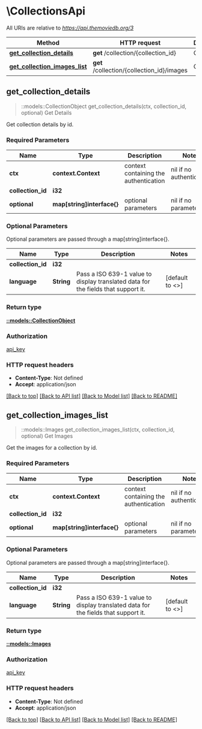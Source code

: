 # \CollectionsApi

All URIs are relative to *https://api.themoviedb.org/3*

Method | HTTP request | Description
------------- | ------------- | -------------
[**get_collection_details**](CollectionsApi.md#get_collection_details) | **get** /collection/{collection_id} | Get Details
[**get_collection_images_list**](CollectionsApi.md#get_collection_images_list) | **get** /collection/{collection_id}/images | Get Images



## get_collection_details

> ::models::CollectionObject get_collection_details(ctx, collection_id, optional)
Get Details

Get collection details by id.

### Required Parameters


Name | Type | Description  | Notes
------------- | ------------- | ------------- | -------------
 **ctx** | **context.Context** | context containing the authentication | nil if no authentication
  **collection_id** | **i32**|  | 
 **optional** | **map[string]interface{}** | optional parameters | nil if no parameters

### Optional Parameters

Optional parameters are passed through a map[string]interface{}.

Name | Type | Description  | Notes
------------- | ------------- | ------------- | -------------
 **collection_id** | **i32**|  | 
 **language** | **String**| Pass a ISO 639-1 value to display translated data for the fields that support it. | [default to <<language>>]

### Return type

[**::models::CollectionObject**](CollectionObject.md)

### Authorization

[api_key](../README.md#api_key)

### HTTP request headers

- **Content-Type**: Not defined
- **Accept**: application/json

[[Back to top]](#) [[Back to API list]](../README.md#documentation-for-api-endpoints) [[Back to Model list]](../README.md#documentation-for-models) [[Back to README]](../README.md)


## get_collection_images_list

> ::models::Images get_collection_images_list(ctx, collection_id, optional)
Get Images

Get the images for a collection by id.

### Required Parameters


Name | Type | Description  | Notes
------------- | ------------- | ------------- | -------------
 **ctx** | **context.Context** | context containing the authentication | nil if no authentication
  **collection_id** | **i32**|  | 
 **optional** | **map[string]interface{}** | optional parameters | nil if no parameters

### Optional Parameters

Optional parameters are passed through a map[string]interface{}.

Name | Type | Description  | Notes
------------- | ------------- | ------------- | -------------
 **collection_id** | **i32**|  | 
 **language** | **String**| Pass a ISO 639-1 value to display translated data for the fields that support it. | [default to <<language>>]

### Return type

[**::models::Images**](Images.md)

### Authorization

[api_key](../README.md#api_key)

### HTTP request headers

- **Content-Type**: Not defined
- **Accept**: application/json

[[Back to top]](#) [[Back to API list]](../README.md#documentation-for-api-endpoints) [[Back to Model list]](../README.md#documentation-for-models) [[Back to README]](../README.md)
